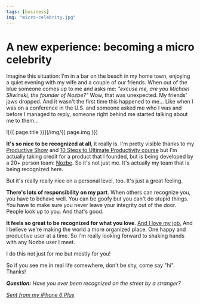 ```yaml
---
tags: [business]
img: "micro-celebrity.jpg"
---
```


# A new experience: becoming a micro celebrity

Imagine this situation: I'm in a bar on the beach in my home town, enjoying a quiet evening with my wife and a couple of our friends. When out of the blue someone comes up to me and asks me: *"excuse me, are you Michael Sliwinski, the founder of Nozbe?"* Wow, that was unexpected. My friends' jaws dropped. And it wasn't the first time this happened to me... Like when I was on a conference in the U.S. and someone asked me who I was and before I managed to reply, someone right behind me started talking about me to them...

<!--More-->

![{{ page.title }}](/img/{{ page.img }})

**It's so nice to be recognized at all**, it really is. I'm pretty visible thanks to my [Productive Show](/podcast) and [10 Steps to Ultimate Productivity course][c] but I'm actually taking credit for a product that I founded, but is being developed by a 20+ person team: [Nozbe][n]. So it's not just me. It's actually my team that is being recognized here.

But it's really really nice on a personal level, too. It's just a great feeling.

**There's lots of responsibility on my part**. When others can recognize you, you have to behave well. You can be goofy but you can't do stupid things. You have to make sure you never leave your integrity out of the door. People look up to you. And that's good. 

**It feels so great to be recognized for what you love**. [And I love my job.](/5-loves) And I believe we're making the world a more organized place. One happy and productive user at a time. So I'm really looking forward to shaking hands with any Nozbe user I meet.

I do this not just for me but mostly for you!

So if you see me in real life somewhere, don't be shy, come say "hi". Thanks!

***Question:*** *Have you ever been recognized on the street by a stranger?*

*[Sent from my iPhone 6 Plus](/6pluslove)*

[c]: https://nozbe.com/course
[i]: http://iMagazine.pl
[d]: http://db.tt/kD7Liux
[e]: /how-i-use-evernote
[p]: /passion
[n]: https://michael.gratis/nozbe
[io]: https://michael.gratis/ipadonly/
[pm]: http://productivemag.com/
[s]: /show
[t]: http://twitter.com/MSliwinski